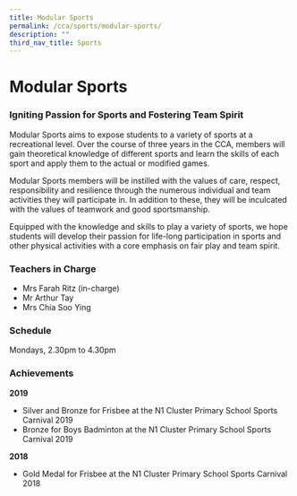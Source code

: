 ```yaml
---
title: Modular Sports
permalink: /cca/sports/modular-sports/
description: ""
third_nav_title: Sports
---
```

# **Modular Sports**

### Igniting Passion for Sports and Fostering Team Spirit

Modular Sports aims to expose students to a variety of sports at a recreational level. Over the course of three years in the CCA, members will gain theoretical knowledge of different sports and learn the skills of each sport and apply them to the actual or modified games. 

Modular Sports members will be instilled with the values of care, respect, responsibility and resilience through the numerous individual and team activities they will participate in. In addition to these, they will be inculcated with the values of teamwork and good sportsmanship. 

Equipped with the knowledge and skills to play a variety of sports, we hope students will develop their passion for life-long participation in sports and other physical activities with a core emphasis on fair play and team spirit.


### Teachers in Charge

*   Mrs Farah Ritz (in-charge)
*   Mr Arthur Tay
*   Mrs Chia Soo Ying

### Schedule

Mondays, 2.30pm to 4.30pm

### Achievements

**2019**

* Silver and Bronze for Frisbee at the N1 Cluster Primary School Sports Carnival 2019
* Bronze for Boys Badminton at the N1 Cluster Primary School Sports Carnival 2019

**2018**

* Gold Medal for Frisbee at the N1 Cluster Primary School Sports Carnival 2018
